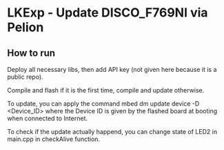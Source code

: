 # LKExp - Update DISCO_F769NI via Pelion

## How to run

Deploy all necessary libs, then add API key (not given here because it is a public repo).

Compile and flash if it is the first time, compile and update otherwise.

To update, you can apply the command mbed dm update device -D <Device_ID> where the Device ID is given by the flashed board at booting when connected to Internet.

To check if the update actually happend, you can change state of LED2 in main.cpp in checkAlive function.
